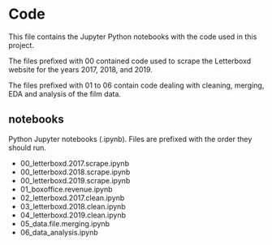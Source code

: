 # Code

This file contains the Jupyter Python notebooks with the code used in this project.

The files prefixed with 00 contained code used to scrape the Letterboxd website for the years 2017, 2018, and 2019.

The files prefixed with 01 to 06 contain code dealing with cleaning, merging, EDA and analysis of the film data.

## notebooks

Python Jupyter notebooks (.ipynb).
Files are prefixed with the order they should run.

- 00_letterboxd.2017.scrape.ipynb
- 00_letterboxd.2018.scrape.ipynb
- 00_letterboxd.2019.scrape.ipynb
- 01_boxoffice.revenue.ipynb
- 02_letterboxd.2017.clean.ipynb
- 03_letterboxd.2018.clean.ipynb
- 04_letterboxd.2019.clean.ipynb
- 05_data.file.merging.ipynb
- 06_data_analysis.ipynb
